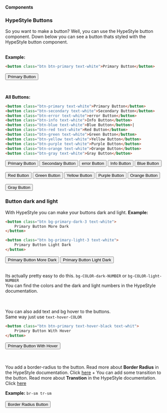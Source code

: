#### Components

### HypeStyle Buttons

So you want to make a button? Well, you can use the HypeStyle button component.
Down below you can see a button thats styled with the HypeStyle button component.
<br>
<br>

**Example:**

```html
<button class="btn btn-primary text-white">Primary Button</button>
```

<button class="btn btn-primary text-white">Primary Button</button>

<br>

**All Buttons:**

```html
<button class="btn-primary text-white">Primary Button</button>
<button class="btn-secondary text-white">Secondary Button</button>
<button class="btn-error text-white">error Button</button>
<button class="btn-info text-white">Info Button</button>
<button class="btn-blue text-white">Blue Button</button>|
<button class="btn-red text-white">Red Button</button>
<button class="btn-green text-white">Green Button</button>
<button class="btn-yellow text-white">Yellow Button</button>
<button class="btn-purple text-white">Purple Button</button>
<button class="btn-orange text-white">Orange Button</button>
<button class="btn-gray text-white">Gray Button</button>
```

<button class="btn btn-primary text-white">Primary Button</button>
<button class="btn btn-secondary text-white">Secondary Button</button>
<button class="btn btn-error text-white">error Button</button>
<button class="btn btn-info text-white">Info Button</button>
<button class="btn btn-blue text-white">Blue Button</button>
<br>
<br>
<button class="btn-red text-white">Red Button</button>
<button class="btn-green text-white">Green Button</button>
<button class="btn-yellow text-white">Yellow Button</button>
<button class="btn-purple text-white">Purple Button</button>
<button class="btn-orange text-white">Orange Button</button>
<br>
<br>
<button class="btn-gray text-white">Gray Button</button>

### Button dark and light

With HypeStyle you can make your buttons dark and light.
**Example:**

```html
<button class="btn bg-primary-dark-3 text-white">
    Primary Button More Dark
</button>

<button class="btn bg-primary-light-3 text-white">
    Primary Button Light Dark
</button>
```

<button class="btn bg-primary-dark-3 text-white">
  Primary Button More Dark
</button>
<button class="btn bg-primary-light-3 text-white">
  Primary Button Light Dark
</button>

<br>
<br>

Its actually pretty easy to do this. `bg-COLOR-dark-NUMBER`
or `bg-COLOR-light-NUMBER` <br>
You can find the colors and the dark and light numbers in the HypeStyle documentation.

<br><br>
You can also add text and bg hover to the buttons. <br>
Same way just use `text-hover-COLOR`

```html
<button class="btn btn-primary text-hover-black text-whit">
    Primary Button With Hover
</button>
```

<button class="btn btn-primary text-hover-black text-white">
  Primary Button With Hover
</button>

<br><br>
You add a border-radius to the button. Read more about **Border Radius** in the HypeStyle documentation. Click [here](/docs/utilities/border-radius) + You can add some transition to the button. Read more about **Transtion** in the HypeStyle documentation. Click [here](/docs/utilities/transition)

**Example:** `br-sm tr-sm`
<br>
<br>
<button class="btn btn-primary text-white br-sm tr-sm">Border Radius Button</button>
